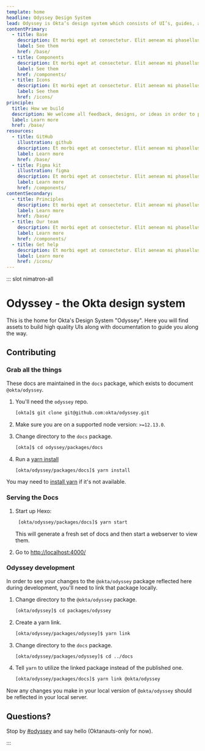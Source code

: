 ```yaml
---
template: home
headline: Odyssey Design System
lead: Odyssey is Okta’s design system which consists of UI’s, guides, and resources to build products.
contentPrimary:
  - title: Base
    description: Et morbi eget at consectetur. Elit aenean mi phasellus. Et iusto odio atque dignissimos ducimus qui blanditiis praesentium voluptatum deleniti animi.
    label: See them
    href: /base/
  - title: Components
    description: Et morbi eget at consectetur. Elit aenean mi phasellus. Et iusto odio atque dignissimos ducimus qui blanditiis praesentium voluptatum deleniti animi.
    label: See them
    href: /components/
  - title: Icons
    description: Et morbi eget at consectetur. Elit aenean mi phasellus. Et iusto odio atque dignissimos ducimus qui blanditiis praesentium voluptatum deleniti animi.
    label: See them
    href: /icons/
principle:
  title: How we build
  description: We welcome all feedback, designs, or ideas in order to produce the best possible experience for our users. If you’re interested in contributing, check out our contributing guidelines to get started.
  label: Learn more
  href: /base/
resources:
  - title: GitHub
    illustration: github
    description: Et morbi eget at consectetur. Elit aenean mi phasellus. Et iusto odio atque dignissimos ducimus qui blanditiis praesentium voluptatum deleniti animi.
    label: Learn more
    href: /base/
  - title: Figma kit
    illustration: figma
    description: Et morbi eget at consectetur. Elit aenean mi phasellus. Et iusto odio atque dignissimos ducimus qui blanditiis praesentium voluptatum deleniti animi.
    label: Learn more
    href: /components/
contentSecondary:
  - title: Principles
    description: Et morbi eget at consectetur. Elit aenean mi phasellus. Et iusto odio atque dignissimos ducimus qui blanditiis praesentium voluptatum deleniti animi.
    label: Learn more
    href: /base/
  - title: Our team
    description: Et morbi eget at consectetur. Elit aenean mi phasellus. Et iusto odio atque dignissimos ducimus qui blanditiis praesentium voluptatum deleniti animi.
    label: Learn more
    href: /components/
  - title: Get help
    description: Et morbi eget at consectetur. Elit aenean mi phasellus. Et iusto odio atque dignissimos ducimus qui blanditiis praesentium voluptatum deleniti animi.
    label: Learn more
    href: /icons/
---
```


::: slot nimatron-all

# Odyssey - the Okta design system

This is the home for Okta's Design System "Odyssey". Here you will find assets to build high quality UIs along with documentation to guide you along the way.

## Contributing

### Grab all the things

These docs are maintained in the `docs` package, which exists to document `@okta/odyssey`.

1. You'll need the `odyssey` repo.

   ```bash
   [okta]$ git clone git@github.com:okta/odyssey.git
   ```

2. Make sure you are on a supported node version: `>=12.13.0`.

3. Change directory to the `docs` package.

   ```bash
   [okta]$ cd odyssey/packages/docs
   ```

4. Run a [yarn install](https://yarnpkg.com/en/docs/cli/install)

   ```bash
   [okta/odyssey/packages/docs]$ yarn install
   ```

You may need to [install yarn](https://yarnpkg.com/en/docs/install) if it's not available.

### Serving the Docs

1. Start up Hexo:

   ```bash
    [okta/odyssey/packages/docs]$ yarn start
   ```

   This will generate a fresh set of docs and then start a webserver to view them.

2. Go to <http://localhost:4000/>

### Odyssey development

In order to see your changes to the `@okta/odyssey` package reflected here during development, you'll need to link that package locally.

1. Change directory to the `@okta/odyssey` package.

   ```bash
   [okta/odyssey]$ cd packages/odyssey
   ```

2. Create a yarn link.

   ```bash
   [okta/odyssey/packages/odyssey]$ yarn link
   ```

3. Change directory to the `docs` package.

   ```bash
   [okta/odyssey/packages/odyssey]$ cd ../docs
   ```

4. Tell `yarn` to utilize the linked package instead of the published one.

   ```bash
   [okta/odyssey/packages/docs]$ yarn link @okta/odyssey
   ```

Now any changes you make in your local version of `@okta/odyssey` should be reflected in your local server.

## Questions?

Stop by [#odyssey](https://okta.slack.com/messages/C7T2H3KNJ) and say hello (Oktanauts-only for now).

:::
